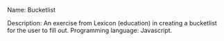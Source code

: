 Name: Bucketlist

Description: An exercise from Lexicon (education) in creating a bucketlist for the user to fill out. 
Programming language: Javascript.
